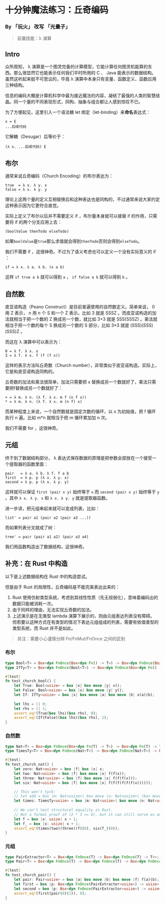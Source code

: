 # 十分钟魔法练习：丘奇编码

### By 「玩火」 改写 「光量子」

> 前置技能：λ 演算

## Intro

众所周知， λ 演算是一个图灵完备的计算模型，它能计算任何图灵机能算的东西。那么很显然它也能表示任何我们平时所用的 C 、 Java 能表示的数据结构。虽然这听起来挺不可思议的，毕竟 λ 演算中本身只有变量、函数定义、函数应用三种结构。

信息的编码大概是计算机科学中最为接近魔法的内容，凝结了最强的人类的智慧结晶。同一个量的不同表现形式，同构、抽象与组合都让人感到惊叹不已。

为了方便起见，这里引入一个语法糖 let 绑定（let-binding）来**命名**表达式：

```
x = E
...后续代码
```

它解糖（Desugar）后等价于：

```
(λ x. ...后续代码) E
```

## 布尔

通常来说丘奇编码（Church Encoding）的布尔表达为：

```
true  = λ x. λ y. x
false = λ x. λ y. y
```

理论上这两个量的定义互相替换后和这种表达也是同构的，不过通常来说大家约定这种表示因为它更符合直觉。

实际上定义了布尔以后并不需要定义 if ，布尔量本身就可以接替 if 的作用，只需要将 if 的两个分支应用上去：

```
(boolValue thenTodo elseTodo)
```

如果`boolValue`是`true`那么求值就会得到`thenTodo`否则会得到`elseTodo`。

我们不需要 if ，这很神奇。不过为了语义考虑也可以定义一个没有实际意义的 if ：

```
if = λ x. λ a. λ b. (x a b)
```

这样 `if true a b` 就可以得到 `a` ， `if false a b` 就可以得到 `b` 。

## 自然数

皮亚诺构造（Peano Construct）是目前普遍使用的自然数定义。简单来说， 0 用 Z 表示， n 用 n 个 S 和一个 Z 表示。比如 3 就是 SSSZ 。而皮亚诺构造的加法就相当于把一个数的 Z 换成另一个数，就比如 3+3
就是 SSS(SSSZ) 。乘法就相当于把一个数的每个 S 换成另一个数的 S 部分，比如 3*3 就是 (SSS)(SSS)(SSS)Z 。

而这在 λ 演算中可以表示为：

```
0 = λ f. λ x. x
3 = λ f. λ x. f (f (f x))
```

这样的表示方法叫丘奇数（Church number），非常类似于皮亚诺构造。实际上，它是和皮亚诺构造同构的。

丘奇数的加法和乘法很简单，加法只需要把 x 替换成另一个数就好了，乘法只需要把f替换成另一个数就好了：

```
+ = λ m. λ n. (λ f. λ x. m f (n f x))
* = λ m. λ n. (λ f. λ x. m (n f) x)
```

而某种程度上来说，一个自然数就是固定次数的循环，以 x 为初始值，把 f 循环执行 n 遍。比如 m*n 就相当于把 m 循环累加加 n 次。

我们不需要 for ，这很神奇。

## 元组

终于到了数据结构部分， λ 表达式保存数据的原理是把参数全部放在一个接受一个提取器的函数里面：

```
pair   = λ a. λ b. λ f. f a b
first  = λ p. p (λ x. λ y. x)
second = λ p. p (λ x. λ y. y)
```

这样就可以保证 `first (pair x y)` 始终等于 `x` 而 `second (pair x y)` 始终等于 `y` 。其中 `λ x. λ y. x` 和 `λ x. λ y. y` 就是提取器函数。

进一步讲，把元组串起来就可以变成列表，比如：

```
list' = pair a1 (pair a2 (pair a3 ...))
```

而如果列表分叉就成了树：

```
tree' = pair (pair a1 a2) (pair a3 a4)
```

我们用函数构造出了数据结构，这很神奇。

## 补充：在 Rust 中构造

以下是上述数据结构在 Rust 中的构造尝试。

但是由于 Rust 的局限性，丘奇编码是不能完美表达出来的：

1. Rust 使用仿射类型系统，考虑到其线性性质（先无视弱化），意味着编码出的数据只能被消耗一次。
2. 由于同样的理由，无法实现丘奇数的加法。
3. 上述演示是在无类型 lambda 演算下展示的，则由元组表达列表没有障碍。 但若要以这种方式在有类型的情况下表达元组组成的列表，需要有依值类型的类型系统，而 Rust 并不是如此。

> 另注：需要小心谨慎分辨 Fn/FnMut/FnOnce 之间的区别

### 布尔

```rust
type Bool<T> = Box<dyn FnOnce(Box<dyn Fn() -> T>) -> Box<dyn FnOnce(Box<dyn Fn() -> T>) -> T>>;
type IfTy<T> = Box<dyn FnOnce(Bool<T>) -> Box<dyn FnOnce(Box<dyn Fn() -> T>) -> Box<dyn FnOnce(Box<dyn Fn() -> T>) -> T>>>;

#[test]
fn test_church_bool() {
    let True: Bool<usize> = box |x| box move |y| x();
    let False: Bool<usize> = box |x| box move |y| y();
    let If: IfTy<usize> = box |x| box move |a| box move |b| x(a)(b);
    
    let lhs = || 0;
    let rhs = || 1;
    assert_eq!(True(box lhs)(box rhs), 0);
    assert_eq!(If(False)(box lhs)(box rhs), 1);
}
```

### 自然数

```rust
type Nat<T> = Box<dyn FnOnce(Box<dyn Fn(T) -> T>) -> Box<dyn Fn(T) -> T>>;
type TimesTy<T> = Box<dyn FnOnce(Nat<T>) -> Box<dyn FnOnce(Nat<T>) -> Box<dyn FnOnce(Box<dyn Fn(T) -> T>) -> Box<dyn FnOnce(T) -> T>>>>;

#[test]
fn test_church_nat() {
    let zero: Nat<usize> = box |f| box |x| x;
    let two: Nat<usize> = box |f| box move |x| f(f(x));
    let three: Nat<usize> = box |f| box move |x| f(f(f(x)));
    let six: Nat<usize> = box |f| box move |x| f(f(f(f(f(f(x))))));

    // This won't tyck:
    // let add = box |m: Nat<usize>| box move |n: Nat<usize>| (box move |f| box move |x| m(f)(n(f)(x)));
    let times: TimesTy<usize> = box |m: Nat<usize>| box move |n: Nat<usize>| (box move |f| box move |x| m(n(f))(x));
    
    // We can't test structural equality in Rust.
    // Not a formal proof of (2 * 3 == 6), but it can still serve as an example.
    let f = box |x: usize| x + 1;
    let f_ = box |x: usize| x + 1;
    assert_eq!(times(two)(three)(f)(0), six(f_)(0));
}
```

### 元组

```rust
type PairExtractor<T> = Box<dyn FnOnce(T) -> Box<dyn FnOnce(T) -> T>>;
type Pair<T> = Box<dyn FnOnce(T) -> Box<dyn FnOnce(T) -> Box<dyn FnOnce(PairExtractor<T>) -> T>>>;

#[test]
fn test_church_pair() {
    let pair: Pair<usize> = box |a| box move |b| box move |f| f(a)(b);
    let first = box |p: Box<dyn FnOnce(PairExtractor<usize>) -> usize>| p(box |x| box move |y| x);
    let second = box |p: Box<dyn FnOnce(PairExtractor<usize>) -> usize>| p(box |x| box move |y| y);
    assert_eq!(first(pair(0)(1)), 0);
}
```